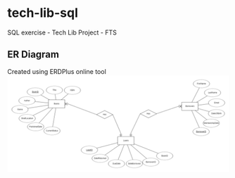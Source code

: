 # tech-lib-sql
SQL exercise - Tech Lib Project - FTS

## ER Diagram 
Created using ERDPlus online tool 
![Library Logo](images/ER.png)